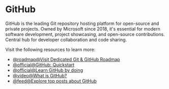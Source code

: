 # GitHub

GitHub is the leading Git repository hosting platform for open-source and private projects. Owned by Microsoft since 2018, it's essential for modern software development, project showcasing, and open-source contributions. Central hub for developer collaboration and code sharing.

Visit the following resources to learn more:

- [@roadmap@Visit Dedicated Git & GitHub Roadmap](https://roadmap.sh/git-github)
- [@official@GitHub: Quickstart](https://docs.github.com/en/get-started/quickstart/hello-world)
- [@official@Learn GitHub by doing](https://skills.github.com/)
- [@video@What is GitHub?](https://www.youtube.com/watch?v=w3jLJU7DT5E)
- [@feed@Explore top posts about GitHub](https://app.daily.dev/tags/github?ref=roadmapsh)
